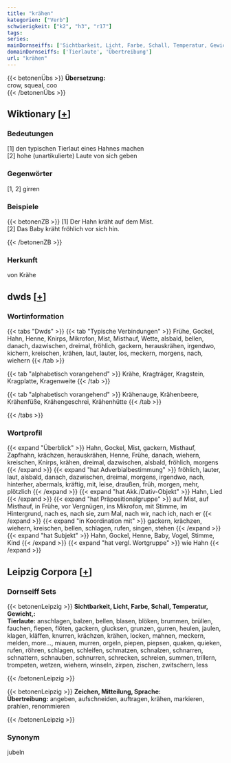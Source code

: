 ```yaml
---
title: "krähen"
kategorien: ["Verb"]
schwierigkeit: ["k2", "h3", "r17"]
tags:
series:
mainDornseiffs: ['Sichtbarkeit, Licht, Farbe, Schall, Temperatur, Gewicht,', 'Zeichen, Mitteilung, Sprache']
domainDornseiffs: ['Tierlaute', 'Übertreibung']
url: "krähen"
---
```


{{< betonenÜbs >}}
**Übersetzung:**  
crow, squeal, coo  
{{< /betonenÜbs >}}

## Wiktionary [[+](https://de.wiktionary.org/wiki/krähen)]

### Bedeutungen
[1] den typischen Tierlaut eines Hahnes machen  
[2] hohe (unartikulierte) Laute von sich geben  

### Gegenwörter
[1, 2] girren  

### Beispiele
{{< betonenZB >}}
[1] Der Hahn kräht auf dem Mist.  
[2] Das Baby kräht fröhlich vor sich hin.  

{{< /betonenZB >}}
### Herkunft
von Krähe  



## dwds [[+](https://www.dwds.de/wb/krähen)]

### Wortinformation
{{< tabs "Dwds" >}}
{{< tab "Typische Verbindungen" >}}
Frühe, Gockel, Hahn, Henne, Knirps, Mikrofon, Mist, Misthauf, Wette, alsbald, bellen, danach, dazwischen, dreimal, fröhlich, gackern, herauskrähen, irgendwo, kichern, kreischen, krähen, laut, lauter, los, meckern, morgens, nach, wiehern
{{< /tab >}}

{{< tab "alphabetisch vorangehend" >}}
Krähe, Kragträger, Kragstein, Kragplatte, Kragenweite
{{< /tab >}}

{{< tab "alphabetisch vorangehend" >}}
Krähenauge, Krähenbeere, Krähenfüße, Krähengeschrei, Krähenhütte
{{< /tab >}}

{{< /tabs >}}

### Wortprofil
{{< expand "Überblick" >}} Hahn, Gockel, Mist, gackern, Misthauf, Zapfhahn, krächzen, herauskrähen, Henne, Frühe, danach, wiehern, kreischen, Knirps, krähen, dreimal, dazwischen, alsbald, fröhlich, morgens {{< /expand >}}
{{< expand "hat Adverbialbestimmung" >}} fröhlich, lauter, laut, alsbald, danach, dazwischen, dreimal, morgens, irgendwo, nach, hinterher, abermals, kräftig, mit, leise, draußen, früh, morgen, mehr, plötzlich {{< /expand >}}
{{< expand "hat Akk./Dativ-Objekt" >}} Hahn, Lied {{< /expand >}}
{{< expand "hat Präpositionalgruppe" >}} auf Mist, auf Misthauf, in Frühe, vor Vergnügen, ins Mikrofon, mit Stimme, im Hintergrund, nach es, nach sie, zum Mal, nach wir, nach ich, nach er {{< /expand >}}
{{< expand "in Koordination mit" >}} gackern, krächzen, wiehern, kreischen, bellen, schlagen, rufen, singen, stehen {{< /expand >}}
{{< expand "hat Subjekt" >}} Hahn, Gockel, Henne, Baby, Vogel, Stimme, Kind {{< /expand >}}
{{< expand "hat vergl. Wortgruppe" >}} wie Hahn {{< /expand >}}

## Leipzig Corpora [[+](https://corpora.uni-leipzig.de/en/res?word=krähen&corpusId=deu_newscrawl-public_2018)]

### Dornseiff Sets
{{< betonenLeipzig >}}
**Sichtbarkeit, Licht, Farbe, Schall, Temperatur, Gewicht,:**  
**Tierlaute:** anschlagen, balzen, bellen, blasen, blöken, brummen, brüllen, fauchen, fiepen, flöten, gackern, glucksen, grunzen, gurren, heulen, jaulen, klagen, kläffen, knurren, krächzen, krähen, locken, mahnen, meckern, melden, more..., miauen, murren, orgeln, piepen, piepsen, quaken, quieken, rufen, röhren, schlagen, schleifen, schmatzen, schnalzen, schnarren, schnattern, schnauben, schnurren, schrecken, schreien, summen, trillern, trompeten, wetzen, wiehern, winseln, zirpen, zischen, zwitschern, less  

{{< /betonenLeipzig >}}


{{< betonenLeipzig >}}
**Zeichen, Mitteilung, Sprache:**  
**Übertreibung:** angeben, aufschneiden, auftragen, krähen, markieren, prahlen, renommieren  

{{< /betonenLeipzig >}}

### Synonym
jubeln

